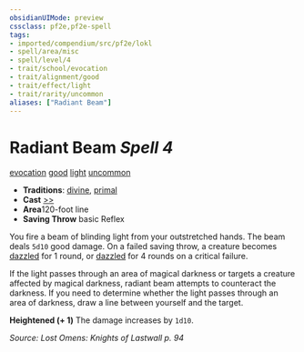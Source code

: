 ```yaml
---
obsidianUIMode: preview
cssclass: pf2e,pf2e-spell
tags:
- imported/compendium/src/pf2e/lokl
- spell/area/misc
- spell/level/4
- trait/school/evocation
- trait/alignment/good
- trait/effect/light
- trait/rarity/uncommon
aliases: ["Radiant Beam"]
---
```

# Radiant Beam *Spell 4*   
[evocation](evocation.md)  [good](good.md)  [light](rules/traits/light.md)  [uncommon](uncommon.md)  

- **Traditions**: [divine](divine.md), [primal](primal.md)
- **Cast** [>>](chapter-9-playing-the-game.md#Actions "Two-Action") 
- **Area**120-foot line
- **Saving Throw**  basic Reflex

You fire a beam of blinding light from your outstretched hands. The beam deals `5d10` good damage. On a failed saving throw, a creature becomes [dazzled](conditions.md#Dazzled) for 1 round, or [dazzled](conditions.md#Dazzled) for 4 rounds on a critical failure.

If the light passes through an area of magical darkness or targets a creature affected by magical darkness, radiant beam attempts to counteract the darkness. If you need to determine whether the light passes through an area of darkness, draw a line between yourself and the target.

**Heightened (+ 1)** The damage increases by `1d10`.

*Source: Lost Omens: Knights of Lastwall p. 94*